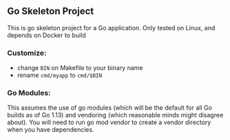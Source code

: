 ## Go Skeleton Project
This is go skeleton project for a Go application.
Only tested on Linux, and depends on Docker to build
### Customize:
- change `BIN` on Makefile to your binary name
- rename `cmd/myapp` to `cmd/$BIN`
### Go Modules:
This assumes the use of go modules (which will be the default for all Go builds as of Go 1.13) and vendoring (which reasonable minds might disagree about). You will need to run go mod vendor to create a vendor directory when you have dependencies.